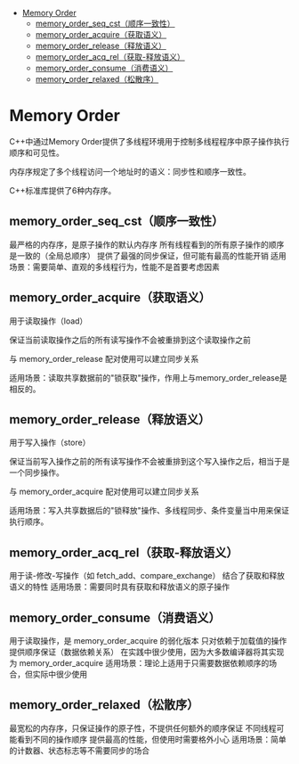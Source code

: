 
<!--toc:start-->
- [Memory Order](#memory-order)
  - [memory_order_seq_cst（顺序一致性）](#memoryorderseqcst顺序一致性)
  - [memory_order_acquire（获取语义）](#memoryorderacquire获取语义)
  - [memory_order_release（释放语义）](#memoryorderrelease释放语义)
  - [memory_order_acq_rel（获取-释放语义）](#memoryorderacqrel获取-释放语义)
  - [memory_order_consume（消费语义）](#memoryorderconsume消费语义)
  - [memory_order_relaxed（松散序）](#memoryorderrelaxed松散序)
<!--toc:end-->
# Memory Order

C++中通过Memory Order提供了多线程环境用于控制多线程程序中原子操作执行顺序和可见性。

内存序规定了多个线程访问一个地址时的语义：同步性和顺序一致性。

C++标准库提供了6种内存序。

## memory_order_seq_cst（顺序一致性）
最严格的内存序，是原子操作的默认内存序
所有线程看到的所有原子操作的顺序是一致的（全局总顺序）
提供了最强的同步保证，但可能有最高的性能开销
适用场景：需要简单、直观的多线程行为，性能不是首要考虑因素

## memory_order_acquire（获取语义）
用于读取操作（load）

保证当前读取操作之后的所有读写操作不会被重排到这个读取操作之前

与 memory_order_release 配对使用可以建立同步关系

适用场景：读取共享数据前的"锁获取"操作，作用上与memory_order_release是相反的。

## memory_order_release（释放语义）

用于写入操作（store）

保证当前写入操作之前的所有读写操作不会被重排到这个写入操作之后，相当于是一个同步操作。

与 memory_order_acquire 配对使用可以建立同步关系

适用场景：写入共享数据后的"锁释放"操作、多线程同步、条件变量当中用来保证执行顺序。

## memory_order_acq_rel（获取-释放语义）

用于读-修改-写操作（如 fetch_add、compare_exchange）
结合了获取和释放语义的特性
适用场景：需要同时具有获取和释放语义的原子操作

## memory_order_consume（消费语义）
用于读取操作，是 memory_order_acquire 的弱化版本
只对依赖于加载值的操作提供顺序保证（数据依赖关系）
在实践中很少使用，因为大多数编译器将其实现为 memory_order_acquire
适用场景：理论上适用于只需要数据依赖顺序的场合，但实际中很少使用

## memory_order_relaxed（松散序）

最宽松的内存序，只保证操作的原子性，不提供任何额外的顺序保证
不同线程可能看到不同的操作顺序
提供最高的性能，但使用时需要格外小心
适用场景：简单的计数器、状态标志等不需要同步的场合

# 
